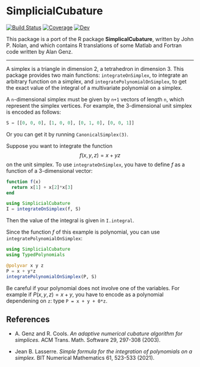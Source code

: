 # SimplicialCubature

[![Build Status](https://github.com/stla/SimplicialCubature.jl/actions/workflows/test.yml/badge.svg?branch=main)](https://github.com/stla/SimplicialCubature.jl/actions/workflows/test.yml?query=branch%3Amain)
[![Coverage](https://codecov.io/gh/stla/SimplicialCubature.jl/branch/master/graph/badge.svg)](https://codecov.io/gh/stla/SimplicialCubature.jl)
[![Dev](https://img.shields.io/badge/docs-dev-blue.svg)](https://stla.github.io/SimplicialCubature.jl/dev)

This package is a port of the R package **SimplicalCubature**, 
written by John P. Nolan, and which contains R translations of 
some Matlab and Fortran code written by Alan Genz.

___

A simplex is a triangle in dimension 2, a tetrahedron in dimension 3. 
This package provides two main functions: `integrateOnSimplex`, to integrate 
an arbitrary function on a simplex, and `integratePolynomialOnSimplex`, to 
get the exact value of the integral of a multivariate polynomial on a 
simplex.

A `n`-dimensional simplex must be given by `n+1` vectors of length `n`, 
which represent the simplex vertices. For example, the 3-dimensional 
unit simplex is encoded as follows:

```julia
S = [[0, 0, 0], [1, 0, 0], [0, 1, 0], [0, 0, 1]]
```

Or you can get it by running `CanonicalSimplex(3)`.

Suppose you want to integrate the function 
$$f(x, y ,z) = x + yz$$
on the unit simplex. To use `integrateOnSimplex`, you have to define $f$ 
as a function of a 3-dimensional vector:

```julia
function f(x)
  return x[1] + x[2]*x[3]
end

using SimplicialCubature
I = integrateOnSimplex(f, S)
```

Then the value of the integral is given in `I.integral`.

Since the function $f$ of this example is polynomial, you can use 
`integratePolynomialOnSimplex`:

```julia
using SimplicialCubature
using TypedPolynomials

@polyvar x y z
P = x + y*z
integratePolynomialOnSimplex(P, S)
```

Be careful if your polynomial does not involve one of the variables. 
For example if $P(x, y, z) = x + y$, you have to encode as a polynomial 
dependening on `z`: type `P = x + y + 0*z`.


## References

- A. Genz and R. Cools. 
*An adaptive numerical cubature algorithm for simplices.* 
ACM Trans. Math. Software 29, 297-308 (2003).

- Jean B. Lasserre.
*Simple formula for the integration of polynomials on a simplex.* 
BIT Numerical Mathematics 61, 523-533 (2021).